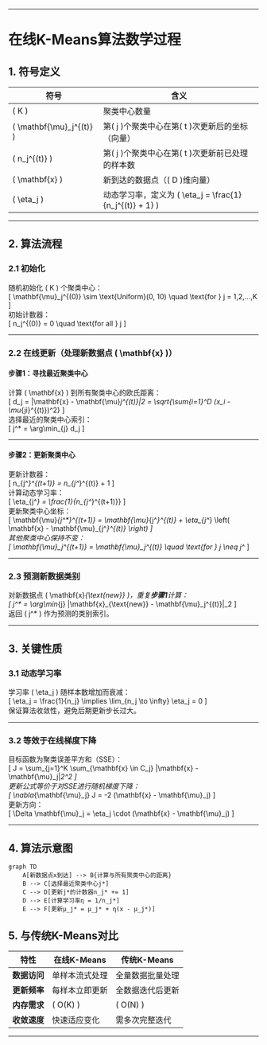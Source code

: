 
<script type="text/javascript" async
  src="https://cdnjs.cloudflare.com/ajax/libs/mathjax/2.7.7/MathJax.js?config=TeX-MML-AM_CHTML">
</script>

---

# 在线K-Means算法数学过程

## 1. 符号定义
| 符号 | 含义 |
|------|------|
| \( K \) | 聚类中心数量 |
| \( \mathbf{\mu}_j^{(t)} \) | 第\( j \)个聚类中心在第\( t \)次更新后的坐标（向量） |
| \( n_j^{(t)} \) | 第\( j \)个聚类中心在第\( t \)次更新前已处理的样本数 |
| \( \mathbf{x} \) | 新到达的数据点（\( D \)维向量） |
| \( \eta_j \) | 动态学习率，定义为 \( \eta_j = \frac{1}{n_j^{(t)} + 1} \) |

---

## 2. 算法流程

### 2.1 初始化
随机初始化 \( K \) 个聚类中心：  
\[
\mathbf{\mu}_j^{(0)} \sim \text{Uniform}(0, 10) \quad \text{for } j = 1,2,...,K
\]  
初始计数器：  
\[
n_j^{(0)} = 0 \quad \text{for all } j
\]

---

### 2.2 在线更新（处理新数据点 \( \mathbf{x} \)）

#### 步骤1：寻找最近聚类中心
计算 \( \mathbf{x} \) 到所有聚类中心的欧氏距离：  
\[
d_j = \|\mathbf{x} - \mathbf{\mu}_j^{(t)}\|_2 = \sqrt{\sum_{i=1}^D (x_i - \mu_{ji}^{(t)})^2}
\]  
选择最近的聚类中心索引：  
\[
j^* = \arg\min_{j} d_j
\]

---

#### 步骤2：更新聚类中心
更新计数器：  
\[
n_{j^*}^{(t+1)} = n_{j^*}^{(t)} + 1
\]  
计算动态学习率：  
\[
\eta_{j^*} = \frac{1}{n_{j^*}^{(t+1)}}
\]  
更新聚类中心坐标：  
\[
\mathbf{\mu}_{j^*}^{(t+1)} = \mathbf{\mu}_{j^*}^{(t)} + \eta_{j^*} \left( \mathbf{x} - \mathbf{\mu}_{j^*}^{(t)} \right)
\]  
其他聚类中心保持不变：  
\[
\mathbf{\mu}_j^{(t+1)} = \mathbf{\mu}_j^{(t)} \quad \text{for } j \neq j^*
\]

---

### 2.3 预测新数据类别
对新数据点 \( \mathbf{x}_{\text{new}} \)，重复**步骤1**计算：  
\[
j^* = \arg\min_{j} \|\mathbf{x}_{\text{new}} - \mathbf{\mu}_j^{(t)}\|_2
\]  
返回 \( j^* \) 作为预测的类别索引。

---

## 3. 关键性质

### 3.1 动态学习率
学习率 \( \eta_j \) 随样本数增加而衰减：  
\[
\eta_j = \frac{1}{n_j} \implies \lim_{n_j \to \infty} \eta_j = 0
\]  
保证算法收敛性，避免后期更新步长过大。

---

### 3.2 等效于在线梯度下降
目标函数为聚类误差平方和（SSE）：  
\[
J = \sum_{j=1}^K \sum_{\mathbf{x} \in C_j} \|\mathbf{x} - \mathbf{\mu}_j\|_2^2
\]  
更新公式等价于对SSE进行随机梯度下降：  
\[
\nabla_{\mathbf{\mu}_j} J = -2 (\mathbf{x} - \mathbf{\mu}_j)
\]  
更新方向：  
\[
\Delta \mathbf{\mu}_j = \eta_j \cdot (\mathbf{x} - \mathbf{\mu}_j)
\]

---

## 4. 算法示意图
```mermaid
graph TD
    A[新数据点x到达] --> B{计算与所有聚类中心的距离}
    B --> C[选择最近聚类中心j*]
    C --> D[更新j*的计数器n_j* += 1]
    D --> E[计算学习率η = 1/n_j*]
    E --> F[更新μ_j* = μ_j* + η(x - μ_j*)]
```

## 5. 与传统K-Means对比
| 特性 | 在线K-Means | 传统K-Means |
|------|-------------|-------------|
| **数据访问** | 单样本流式处理 | 全量数据批量处理 |
| **更新频率** | 每样本立即更新 | 全数据迭代后更新 |
| **内存需求** | \( O(K) \) | \( O(N) \) |
| **收敛速度** | 快速适应变化 | 需多次完整迭代 |

---
